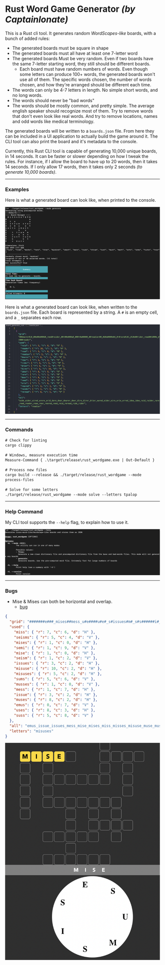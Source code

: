 # Rust Word Game Generator _(by Captainlonate)_

This is a Rust cli tool. It generates random _WordScapes-like_ boards, with a bunch of added rules:

- The generated boards must be square in shape
- The generated boards must all have at least one 7-letter word
- The generated boards Must be very random. Even if two boards have the same 7-letter starting word, they still should be different boards.
  - Each board must have random numbers of words. Even though some letters can produce 100+ words, the generated boards won't use all of them. The specific words chosen, the number of words chosen, and how they're arranged should be different each time.
- The words can only be 4-7 letters in length. No simple short words, and no long words.
- The words should never be "bad words"
- The words should be mostly common, and pretty simple. The average english speaker should recognize most of them. Try to remove words that don't even look like real words. And try to remove locations, names and odd words like medical terminology.

The generated boards will be written to a `boards.json` file. From here they can be included in a UI application to actually build the game around it. The CLI tool can also print the board and it's metadata to the console.

Currently, this Rust CLI tool is capable of generating 10,000 unique boards, in 14 seconds. It can be faster or slower depending on how I tweak the rules. For instance, if I allow the board to have up to 20 words, then it takes 14 seconds. If I only allow 17 words, then it takes only 2 seconds _(to generate 10,000 boards)_.

---

### Examples

Here is what a generated board can look like, when printed to the console.

![Example of one board on terminal](./readme_images/command_generate.png)

Here is what a generated board can look like, when written to the `boards.json` file.
Each board is represented by a string. A `#` is an empty cell, and a `_` separates each row.

![Example of one board as JSON](./readme_images/one_board_json.png)

---

### Commands

```
# Check for linting
cargo clippy

# Windows, measure execution time
Measure-Command { .\target\release\rust_wordgame.exe | Out-Default }

# Process new files
cargo build --release && ./target/release/rust_wordgame --mode process-files

# Solve for some letters
./target/release/rust_wordgame --mode solve --letters tpalop
```

---

### Help Command

My CLI tool supports the `--help` flag, to explain how to use it.

![Help Command](readme_images/command_help.png)

---

### Bugs

- Mise & Mises can both be horizontal and overlap.
  - [bug](./src/board/board_manager.rs#L400)
```json
{
  "grid": "#######e###_mises##mess_u#e####u#e#_s#issues#m#_s#s######i#_e#misuses##_s###e#u#u##_####i#miss#_##muses#s##_####m######_##misuse###",
  "used": {
    "miss": { "r": 7, "c": 6, "d": "H" },
    "seisms": { "r": 5, "c": 4, "d": "V" },
    "mises": { "r": 1, "c": 0, "d": "H" },
    "semi": { "r": 1, "c": 9, "d": "V" },
    "mise": { "r": 1, "c": 0, "d": "H" },
    "seism": { "r": 1, "c": 2, "d": "V" },
    "issues": { "r": 3, "c": 2, "d": "H" },
    "misuse": { "r": 10, "c": 2, "d": "H" },
    "misuses": { "r": 5, "c": 2, "d": "H" },
    "sums": { "r": 5, "c": 6, "d": "V" },
    "musses": { "r": 1, "c": 0, "d": "V" },
    "mess": { "r": 1, "c": 7, "d": "H" },
    "issue": { "r": 3, "c": 2, "d": "H" },
    "muses": { "r": 8, "c": 2, "d": "H" },
    "emus": { "r": 0, "c": 7, "d": "V" },
    "uses": { "r": 8, "c": 3, "d": "H" },
    "suss": { "r": 5, "c": 8, "d": "V" }
  },
  "all": "emus_issue_issues_mess_mise_mises_miss_misses_misuse_muse_muses_musses_seism_seisms_semi_sess_sues_sums_susie_suss_uses",
  "letters": "misuses"
}
```

![Bug Mise](readme_images/bug_mise.png)